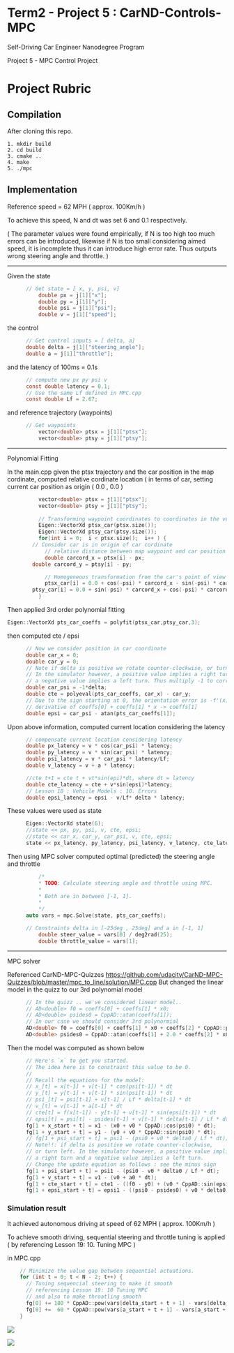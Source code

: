 # Term2 - Project 5 : CarND-Controls-MPC 

Self-Driving Car Engineer Nanodegree Program

Project 5 - MPC Control Project

# Project Rubric

## Compilation

After cloning this repo.

```
1. mkdir build
2. cd build
3. cmake ..
4. make
5. ./mpc
```

## Implementation

Reference speed = 62 MPH ( approx. 100Km/h )

To achieve this speed, N and dt was set 6 and 0.1 respectively.

( The parameter values were found empirically, if N is too high too
much errors can be introduced, likewise if N is too small considering
aimed speed, it is incomplete thus it can introduce high error
rate. Thus outputs wrong steering angle and throttle. )


--------

Given the state

```c
	  // Get state = [ x, y, psi, v]
          double px = j[1]["x"];
          double py = j[1]["y"];
          double psi = j[1]["psi"];
          double v = j[1]["speed"];
```

the control

```c
	  // Get control inputs = [ delta, a]
	  double delta = j[1]["steering_angle"];
	  double a = j[1]["throttle"];
```

and the latency of 100ms = 0.1s

```c
	  // compute new px py psi v
	  const double latency = 0.1;
	  // Use the same Lf defined in MPC.cpp
	  const double Lf = 2.67;
```

and reference trajectory (waypoints)

```c
	  // Get waypoints
          vector<double> ptsx = j[1]["ptsx"];
          vector<double> ptsy = j[1]["ptsy"];
```

-----------

Polynomial Fitting

In the main.cpp given the ptsx trajectory and the car position in the
map cordinate, computed relative cordinate location ( in terms of
car, setting current car position as origin ( 0.0 , 0.0 )

```c
          vector<double> ptsx = j[1]["ptsx"];
          vector<double> ptsy = j[1]["ptsy"];
		  
          // Transforming waypoint coordinates to coordinates in the vehicle's coordinate system
          Eigen::VectorXd ptsx_car(ptsx.size());
          Eigen::VectorXd ptsy_car(ptsy.size());
          for(int i = 0;  i < ptsx.size();  i++ ) {
	    // Consider car is in origin of car cordinate
            // relative distance between map waypoint and car position
            double carcord_x = ptsx[i] - px;
	    double carcord_y = ptsy[i] - py;

            // Homogeneous transformation from the car's point of view (=base is (0,0))
            ptsx_car[i] = 0.0 + cos(-psi) * carcord_x - sin(-psi) * carcord_y;
	    ptsy_car[i] = 0.0 + sin(-psi) * carcord_x + cos(-psi) * carcord_y;
          }
```

Then applied 3rd order polynomial fitting

```c
Eigen::VectorXd pts_car_coeffs = polyfit(ptsx_car,ptsy_car,3);
```

then computed cte / epsi

```c
	  // Now we consider position in car coordinate
	  double car_x = 0;
	  double car_y = 0;
	  // Note if delta is positive we rotate counter-clockwise, or turn left.
	  // In the simulator however, a positive value implies a right turn and
	  // a negative value implies a left turn. Thus multiply -1 to correct it in simulation
	  double car_psi = -1*delta;
	  double cte = polyeval(pts_car_coeffs, car_x) - car_y;
	  // Due to the sign starting at 0, the orientation error is -f'(x).
	  // derivative of coeffs[0] + coeffs[1] * x -> coeffs[1]
	  double epsi = car_psi - atan(pts_car_coeffs[1]);
```

Upon above information, computed current location considering the latency

```c
	  // compensate current location considering latency
	  double px_latency = v * cos(car_psi) * latency;
	  double py_latency = v * sin(car_psi) * latency;
	  double psi_latency = v * car_psi * latency/Lf;
	  double v_latency = v + a * latency;

      //cte t+1 = cte t + vt*sin(epi)*dt, where dt = latency
      double cte_latency = cte + v*sin(epsi)*latency;
	  // Lesson 18 : Vehicle Models : 10. Errors
      double epsi_latency = epsi - v/Lf* delta * latency;
```

These values were used as state

```c
	  Eigen::VectorXd state(6);
	  //state << px, py, psi, v, cte, epsi;
	  //state << car_x, car_y, car_psi, v, cte, epsi;
	  state << px_latency, py_latency, psi_latency, v_latency, cte_latency, epsi_latency;
```

Then using MPC solver computed optimal (predicted) the steering angle and throttle

```c
          /*
          * TODO: Calculate steering angle and throttle using MPC.
          *
          * Both are in between [-1, 1].
          *
          */
	  auto vars = mpc.Solve(state, pts_car_coeffs);

	  // Constraints delta in [-25deg , 25deg] and a in [-1, 1]
          double steer_value = vars[0] / deg2rad(25);
          double throttle_value = vars[1];
```

-------

MPC solver

Referenced CarND-MPC-Quizzes 
https://github.com/udacity/CarND-MPC-Quizzes/blob/master/mpc_to_line/solution/MPC.cpp
But changed the linear model in the quizz to our 3rd polynomial model 

```c
      // In the quizz .. we've considered linear model..
      // AD<double> f0 = coeffs[0] + coeffs[1] * x0;
      // AD<double> psides0 = CppAD::atan(coeffs[1]);
      // In our case we should consider 3rd polynormial
      AD<double> f0 = coeffs[0] + coeffs[1] * x0 + coeffs[2] * CppAD::pow(x0, 2) + coeffs[3] * CppAD::pow(x0, 3);
      AD<double> psides0 = CppAD::atan(coeffs[1] + 2.0 * coeffs[2] * x0 + 3.0 * coeffs[3] * CppAD::pow(x0, 2));
```

Then the model was computed as shown below

```c
      // Here's `x` to get you started.
      // The idea here is to constraint this value to be 0.
      //
      // Recall the equations for the model:
      // x_[t] = x[t-1] + v[t-1] * cos(psi[t-1]) * dt
      // y_[t] = y[t-1] + v[t-1] * sin(psi[t-1]) * dt
      // psi_[t] = psi[t-1] + v[t-1] / Lf * delta[t-1] * dt
      // v_[t] = v[t-1] + a[t-1] * dt
      // cte[t] = f(x[t-1]) - y[t-1] + v[t-1] * sin(epsi[t-1]) * dt
      // epsi[t] = psi[t] - psides[t-1] + v[t-1] * delta[t-1] / Lf * dt
      fg[1 + x_start + t] = x1 - (x0 + v0 * CppAD::cos(psi0) * dt);
      fg[1 + y_start + t] = y1 - (y0 + v0 * CppAD::sin(psi0) * dt);
      // fg[1 + psi_start + t] = psi1 - (psi0 + v0 * delta0 / Lf * dt);
      // Note!!: if delta is positive we rotate counter-clockwise,
      // or turn left. In the simulator however, a positive value implies
      // a right turn and a negative value implies a left turn.
      // Change the update equation as follows : see the minus sign
      fg[1 + psi_start + t] = psi1 - (psi0 - v0 * delta0 / Lf * dt);
      fg[1 + v_start + t] = v1 - (v0 + a0 * dt);
      fg[1 + cte_start + t] = cte1 - ((f0 - y0) + (v0 * CppAD::sin(epsi0) * dt));
      fg[1 + epsi_start + t] = epsi1 - ((psi0 - psides0) + v0 * delta0 / Lf * dt);
```


### Simulation result

It achieved autonomous driving at speed of 62 MPH ( approx. 100Km/h )

To achieve smooth driving, sequential steering and throttle tuning is 
applied ( by referencing Lesson 19: 10. Tuning MPC ) 


in MPC.cpp

```c
    // Minimize the value gap between sequential actuations.
    for (int t = 0; t < N - 2; t++) {
      // Tuning sequencial steering to make it smooth
      // referencing Lesson 19: 10 Tuning MPC
      // and also to make throatling smooth
      fg[0] += 180 * CppAD::pow(vars[delta_start + t + 1] - vars[delta_start + t], 2);
      fg[0] +=  60 * CppAD::pow(vars[a_start + t + 1] - vars[a_start + t], 2);
    }
```

![](./MPC_result1.png)

![](./MPC_result2.png)



